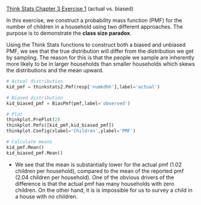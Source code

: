 [Think Stats Chapter 3 Exercise 1](http://greenteapress.com/thinkstats2/html/thinkstats2004.html#toc31) (actual vs. biased)

In this exercise, we construct a probability mass function (PMF) for the number of children in a household using two different approaches. The purpose is to demonstrate the <b>class size paradox</b>.

Using the Think Stats functions to construct both a biased and unbiased PMF, we see that the true distribution will differ from the distribution we get by sampling. The reason for this is that the people we sample are inherently more likely to be in larger households than smaller households which skews the distributions and the mean upward.

```python
# Actual distribution
kid_pmf = thinkstats2.Pmf(resp['numkdhh'],label='actual')

# Biased distribution
kid_biased_pmf = BiasPmf(pmf,label='observed')

# Plot
thinkplot.PrePlot(2)
thinkplot.Pmfs([kid_pmf,kid_biased_pmf])
thinkplot.Config(xlabel='Children',ylabel='PMF')

# Calculate means
kid_pmf.Mean()
kid_biased_pmf.Mean()
```
* We see that the mean is substantially lower for the actual pmf (1.02 children per household), compared to the mean of the reported pmf (2.04 children per household). One of the obvious drivers of the difference is that the actual pmf has many households with zero children. On the other hand, it is is impossible for us to survey a child in a house with no children.
